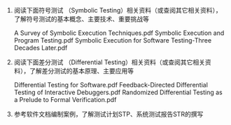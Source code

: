 1.	阅读下面符号测试 （Symbolic Testing）相关资料（或查阅其它相关资料），了解符号测试的基本概念、主要技术、重要挑战等

     A Survey of Symbolic Execution Techniques.pdf
     Symbolic Execution and Program Testing.pdf
     Symbolic Execution for Software Testing-Three Decades Later.pdf

2.	阅读下面差分测试 （Differential Testing）相关资料（或查阅其它相关资料），了解差分测试的基本原理、主要应用等

     Differential Testing for Software.pdf
     Feedback-Directed Differential Testing of Interactive Debuggers.pdf
     Randomized Differential Testing as a Prelude to Formal Verification.pdf

3.	参考软件文档编制案例，了解测试计划STP、系统测试报告STR的撰写
